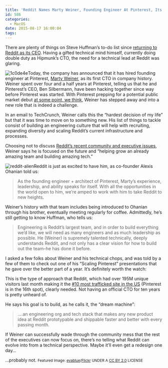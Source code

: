 ```yaml
---
title: 'Reddit Names Marty Weiner, Founding Engineer At Pinterest, Its First CTO'
id: 586
categories:
  - MacOS
date: 2015-08-17 16:00:04
tags:
---
```


<div readability="34">

There are plenty of things on Steve Huffman’s to-do list since [returning to Reddit as its CEO](http://techcrunch.com/2015/07/10/reddit-co-founder-steve-huffman-in-for-reddit-ceo-job-pao-out/). Having a gifted technical mind himself, currently doing double duty as Hipmunk’s CTO, the need for a technical lead at Reddit was glaring.

![1c0de4e](http://www.pavlov.im/wp-content/uploads/images/wppipes/2015-08/f308887ecc.jpeg)Today, the company has announced that it has hired founding engineer at Pinterest, [Marty Weiner](https://www.linkedin.com/pub/marty-weiner/2/a5/976), as its first CTO in company history. Weiner spent over four and a half years at Pinterest, telling us that he and Pinterest’s CEO, Ben Silbermann, have been hacking together since way before Pinterest was started. With Pinterest prepping for a potential public market debut [at some point, we think](http://www.cheatsheet.com/technology/pinterest-ipo-rumors-continue-to-swirl.html/?a=viewall), Weiner has stepped away and into a new role that is indeed a challenge.

In an email to TechCrunch, Weiner calls this the “hardest decision of my life” but that it was time to move on to something new. His list of things to tackle consist of building an engineering culture that will help with recruiting, expanding diversity and scaling Reddit’s current infrastructure and processes.

Choosing not to discuss [Reddit’s recent community and executive issues](http://techcrunch.com/2015/07/14/reddit-makes-no-sense/), Weiner says he is focused on the future and “helping grow an already amazing team and building amazing tech.”

![reddit-alien](http://www.pavlov.im/wp-content/uploads/images/wppipes/2015-08/d46ccaa9e9.png)Reddit is just as excited to have him, as co-founder Alexis Ohanian told us:
> As the founding engineer + architect of Pinterest, Marty’s experience, leadership, and ability speaks for itself. With all the opportunities in the world open to him, we’re amped to work with him to take Reddit to new heights.

Weiner’s history with that team includes being introduced to Ohanian through his brother, eventually meeting regularly for coffee. Admittedly, he’s still getting to know Huffman, who tells us:
> Engineering is Reddit’s largest team, and in order to build everything we’d like, we will need as many engineers and as much leadership as possible. He (Weiner) is supremely talented technically, deeply understands Reddit, and not only has a clear vision for how to build out the team–he has done it before.

I asked a few folks about Weiner and his technical chops, and was told by a few of them to check out one of his “Scaling Pinterest” presentations that he gave over the better part of a year. It’s definitely worth the watch:

<div>
<div/></div>

<span/>

This is the type of approach that Reddit, which had over 195M unique visitors last month making it the [#10 most trafficked site in the US](http://www.alexa.com/topsites/countries/US) (Pinterest is in the 16th spot), clearly needed. Not having an official CTO for ten years is pretty unheard of.

He says his goal is to build, as he calls it, the “dream machine”:
> ….an engineering org and tech stack that makes any new product idea at Reddit prototypable and shippable faster and better with every passing month.

If Weiner can successfully wade through the community mess that the rest of the executives can now focus on, there’s no telling what Reddit can evolve into from a technical perspective. Maybe it’ll even get a redesign one day…

…probably not.
<small>Featured Image: [evablue](https://www.flickr.com/photos/evablue/14669901174/in/photolist-omk5wA-omfz54-omvk8N-o53STD)/[Flickr](https://www.flickr.com/) UNDER A [CC BY 2.0](http://creativecommons.org/licenses/by/2.0/) LICENSE</small></div>
